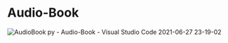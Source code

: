# Audio-Book
![AudioBook py - Audio-Book - Visual Studio Code 2021-06-27 23-19-02](https://user-images.githubusercontent.com/75199998/123552416-3cd0fb00-d7a0-11eb-9112-ea63bb4580b2.gif)
